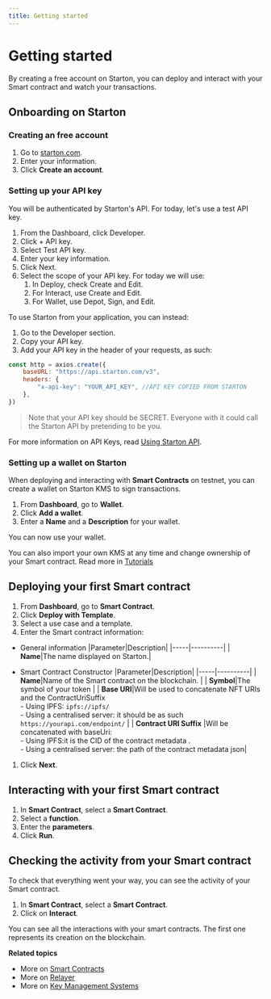 ```yaml
---
title: Getting started
---
```


# Getting started

By creating a free account on Starton, you can deploy and interact with your Smart contract and watch your transactions.

## Onboarding on Starton

### Creating an free account

1. Go to [starton.com](https://app.starton.com/register).
1. Enter your information.
1. Click **Create an account**.

### Setting up your API key

You will be authenticated by Starton's API. For today, let's use a test API key.

1. From the Dashboard, click Developer.
1. Click + API key.
1. Select Test API key.
1. Enter your key information.
1. Click Next.
1. Select the scope of your API key. For today we will use:
    1. In Deploy, check Create and Edit.
    1. For Interact, use Create and Edit.
    1. For Wallet, use Depot, Sign, and Edit.

To use Starton from your application, you can instead:

1. Go to the Developer section.
1. Copy your API key.
1. Add your API key in the header of your requests, as such:

```jsx
const http = axios.create({
	baseURL: "https://api.starton.com/v3",
	headers: {
		"x-api-key": "YOUR_API_KEY", //API KEY COPIED FROM STARTON
	},
})
```

> Note that your API key should be SECRET. Everyone with it could call the Starton API by pretending to be you.

For more information on API Keys, read [Using Starton API](/Developer/API.md).

### Setting up a wallet on Starton

When deploying and interacting with **Smart Contracts** on testnet, you can create a wallet on Starton KMS to sign transactions.

1. From **Dashboard**, go to **Wallet**.
1. Click **Add a wallet**.
1. Enter a **Name** and a **Description** for your wallet.

You can now use your wallet.

You can also import your own KMS at any time and change ownership of your Smart contract. Read more in [Tutorials](https://docs.starton.com/tutorials/how-to-change-the-smart-contracts-ownership)

## Deploying your first Smart contract

1. From **Dashboard**, go to **Smart Contract**.
1. Click **Deploy with Template**.
1. Select a use case and a template.
1. Enter the Smart contract information:

-   General information
    |Parameter|Description|
    |-----|----------|
    | **Name**|The name displayed on Starton.|

-   Smart Contract Constructor
    |Parameter|Description|
    |-----|----------|
    | **Name**|Name of the Smart contract on the blockchain. |
    | **Symbol**|The symbol of your token |
    | **Base URI**|Will be used to concatenate NFT URIs and the ContractUriSuffix <br/> - Using IPFS: `ipfs://ipfs/` <br/> - Using a centralised server: it should be as such `https://yourapi.com/endpoint/` |
    | **Contract URI Suffix** |Will be concatenated with baseUri:<br/> - Using IPFS:it is the CID of the contract metadata .<br/> - Using a centralised server: the path of the contract metadata json|

1. Click **Next**.

## Interacting with your first Smart contract

1. In **Smart Contract**, select a **Smart Contract**.
1. Select a **function**.
1. Enter the **parameters**.
1. Click **Run**.

## Checking the activity from your Smart contract

To check that everything went your way, you can see the activity of your Smart contract.

1. In **Smart Contract**, select a **Smart Contract**.
1. Click on **Interact**.

You can see all the interactions with your smart contracts. The first one represents its creation on the blockchain.

**Related topics**

-   More on [Smart Contracts](/Smart-contract/understanding-smart-contracts.md)
-   More on [Relayer](/Transactions/understanding-the-relayer.md)
-   More on [Key Management Systems](/Wallet/understanding-key-management-systems.md)

